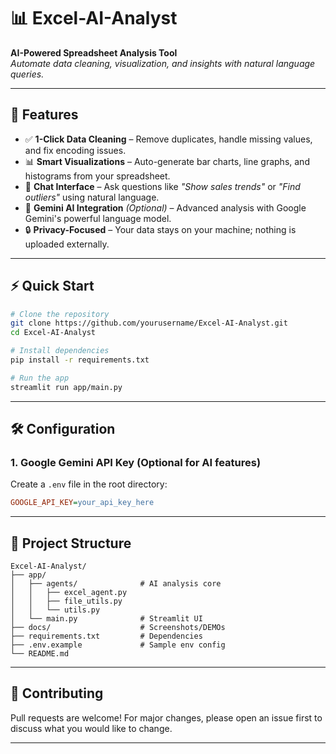 # 📊 Excel-AI-Analyst

**AI-Powered Spreadsheet Analysis Tool**  
*Automate data cleaning, visualization, and insights with natural language queries.*


---

## 🚀 Features

- ✅ **1-Click Data Cleaning** – Remove duplicates, handle missing values, and fix encoding issues.
- 📊 **Smart Visualizations** – Auto-generate bar charts, line graphs, and histograms from your spreadsheet.
- 💬 **Chat Interface** – Ask questions like _"Show sales trends"_ or _"Find outliers"_ using natural language.
- 🧠 **Gemini AI Integration** *(Optional)* – Advanced analysis with Google Gemini's powerful language model.
- 🔒 **Privacy-Focused** – Your data stays on your machine; nothing is uploaded externally.

---

## ⚡ Quick Start

```bash
# Clone the repository
git clone https://github.com/yourusername/Excel-AI-Analyst.git
cd Excel-AI-Analyst

# Install dependencies
pip install -r requirements.txt

# Run the app
streamlit run app/main.py
```

---

## 🛠️ Configuration

### 1. Google Gemini API Key (Optional for AI features)

Create a `.env` file in the root directory:

```ini
GOOGLE_API_KEY=your_api_key_here
```

---

## 📂 Project Structure

```
Excel-AI-Analyst/
├── app/
│   ├── agents/              # AI analysis core
│   │   ├── excel_agent.py
│   │   ├── file_utils.py
│   │   └── utils.py
│   └── main.py              # Streamlit UI
├── docs/                    # Screenshots/DEMOs
├── requirements.txt         # Dependencies
├── .env.example             # Sample env config
└── README.md
```


---

## 🙌 Contributing

Pull requests are welcome! For major changes, please open an issue first to discuss what you would like to change.

---

